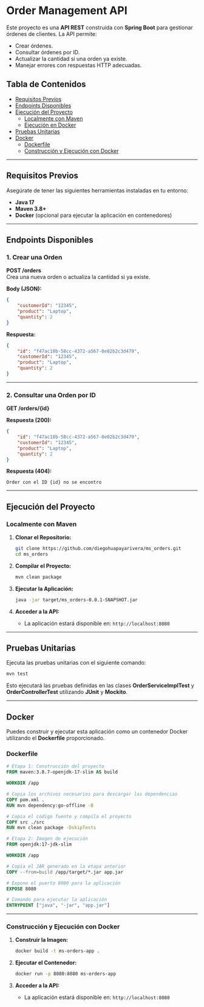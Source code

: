 
# **Order Management API**

Este proyecto es una **API REST** construida con **Spring Boot** para gestionar órdenes de clientes. La API permite:
- Crear órdenes.
- Consultar órdenes por ID.
- Actualizar la cantidad si una orden ya existe.
- Manejar errores con respuestas HTTP adecuadas.

## **Tabla de Contenidos**
- [Requisitos Previos](#requisitos-previos)
- [Endpoints Disponibles](#endpoints-disponibles)
- [Ejecución del Proyecto](#ejecución-del-proyecto)
  - [Localmente con Maven](#localmente-con-maven)
  - [Ejecución en Docker](#ejecución-en-docker)
- [Pruebas Unitarias](#pruebas-unitarias)
- [Docker](#docker)
  - [Dockerfile](#dockerfile)
  - [Construcción y Ejecución con Docker](#construcción-y-ejecución-con-docker)

---

## **Requisitos Previos**

Asegúrate de tener las siguientes herramientas instaladas en tu entorno:
- **Java 17**
- **Maven 3.8+**
- **Docker** (opcional para ejecutar la aplicación en contenedores)

---

## **Endpoints Disponibles**

### 1. **Crear una Orden**
**POST /orders**  
Crea una nueva orden o actualiza la cantidad si ya existe.

**Body (JSON):**
```json
{
    "customerId": "12345",
    "product": "Laptop",
    "quantity": 2
}
```

**Respuesta:**
```json
{
    "id": "f47ac10b-58cc-4372-a567-0e02b2c3d479",
    "customerId": "12345",
    "product": "Laptop",
    "quantity": 2
}
```

---

### 2. **Consultar una Orden por ID**
**GET /orders/{id}**

**Respuesta (200):**
```json
{
    "id": "f47ac10b-58cc-4372-a567-0e02b2c3d479",
    "customerId": "12345",
    "product": "Laptop",
    "quantity": 2
}
```

**Respuesta (404):**
```
Order con el ID {id} no se encontro
```

---

## **Ejecución del Proyecto**

### **Localmente con Maven**

1. **Clonar el Repositorio:**
   ```bash
   git clone https://github.com/diegohuapayarivera/ms_orders.git
   cd ms_orders
   ```

2. **Compilar el Proyecto:**
   ```bash
   mvn clean package
   ```

3. **Ejecutar la Aplicación:**
   ```bash
   java -jar target/ms_orders-0.0.1-SNAPSHOT.jar
   ```

4. **Acceder a la API:**
   - La aplicación estará disponible en: `http://localhost:8080`

---

## **Pruebas Unitarias**

Ejecuta las pruebas unitarias con el siguiente comando:

```bash
mvn test
```

Esto ejecutará las pruebas definidas en las clases **OrderServiceImplTest** y **OrderControllerTest** utilizando **JUnit** y **Mockito**.

---

## **Docker**

Puedes construir y ejecutar esta aplicación como un contenedor Docker utilizando el **Dockerfile** proporcionado.

### **Dockerfile**

```dockerfile
# Etapa 1: Construcción del proyecto
FROM maven:3.8.7-openjdk-17-slim AS build

WORKDIR /app

# Copia los archivos necesarios para descargar las dependencias
COPY pom.xml .
RUN mvn dependency:go-offline -B

# Copia el código fuente y compila el proyecto
COPY src ./src
RUN mvn clean package -DskipTests

# Etapa 2: Imagen de ejecución
FROM openjdk:17-jdk-slim

WORKDIR /app

# Copia el JAR generado en la etapa anterior
COPY --from=build /app/target/*.jar app.jar

# Expone el puerto 8080 para la aplicación
EXPOSE 8080

# Comando para ejecutar la aplicación
ENTRYPOINT ["java", "-jar", "app.jar"]
```

---

### **Construcción y Ejecución con Docker**

1. **Construir la Imagen:**
   ```bash
   docker build -t ms-orders-app .
   ```

2. **Ejecutar el Contenedor:**
   ```bash
   docker run -p 8080:8080 ms-orders-app
   ```

3. **Acceder a la API:**
   - La aplicación estará disponible en: `http://localhost:8080`

